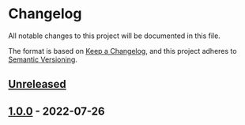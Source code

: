 # Changelog

All notable changes to this project will be documented in this file.

The format is based on [Keep a Changelog](https://keepachangelog.com/en/1.0.0/),
and this project adheres to [Semantic Versioning](https://semver.org/spec/v2.0.0.html).

## [Unreleased]

## [1.0.0] - 2022-07-26

[Unreleased]: https://github.com/patrickhayo/azr-tf-module-keyvault/compare/1.0.0...HEAD

[1.0.0]: https://github.com/patrickhayo/azr-tf-module-keyvault/compare/b5fba595474b90f89d9355de1f3fb28328b73888...1.0.0
